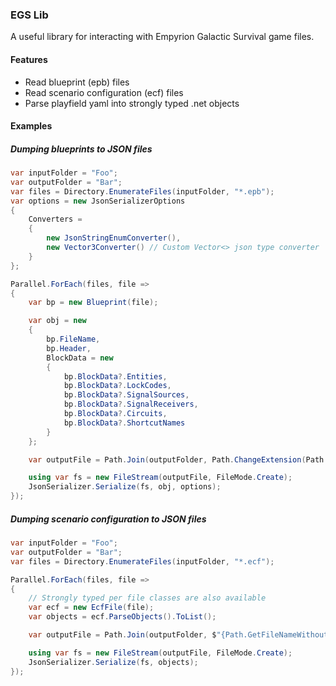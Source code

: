### EGS Lib
A useful library for interacting with Empyrion Galactic Survival game files.

#### Features
- Read blueprint (epb) files
- Read scenario configuration (ecf) files
- Parse playfield yaml into strongly typed .net objects

#### Examples

##### Dumping blueprints to JSON files
```cs
var inputFolder = "Foo";
var outputFolder = "Bar";
var files = Directory.EnumerateFiles(inputFolder, "*.epb");
var options = new JsonSerializerOptions
{
    Converters =
    {
        new JsonStringEnumConverter(),
        new Vector3Converter() // Custom Vector<> json type converter
    }
};

Parallel.ForEach(files, file =>
{
    var bp = new Blueprint(file);

    var obj = new
    {
        bp.FileName,
        bp.Header,
        BlockData = new
        {
            bp.BlockData?.Entities,
            bp.BlockData?.LockCodes,
            bp.BlockData?.SignalSources,
            bp.BlockData?.SignalReceivers,
            bp.BlockData?.Circuits,
            bp.BlockData?.ShortcutNames
        }
    };

    var outputFile = Path.Join(outputFolder, Path.ChangeExtension(Path.GetFileName(file), "json"));

    using var fs = new FileStream(outputFile, FileMode.Create);
    JsonSerializer.Serialize(fs, obj, options);
});
```

##### Dumping scenario configuration to JSON files
```cs
var inputFolder = "Foo";
var outputFolder = "Bar";
var files = Directory.EnumerateFiles(inputFolder, "*.ecf");

Parallel.ForEach(files, file =>
{
    // Strongly typed per file classes are also available
    var ecf = new EcfFile(file);
    var objects = ecf.ParseObjects().ToList();

    var outputFile = Path.Join(outputFolder, $"{Path.GetFileNameWithoutExtension(ecf.FileName)}.json");

    using var fs = new FileStream(outputFile, FileMode.Create);
    JsonSerializer.Serialize(fs, objects);
});
```
